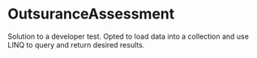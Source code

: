 # OutsuranceAssessment
Solution to a developer test. Opted to load data into a collection and use LINQ to query and return desired results.
